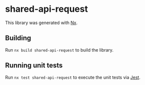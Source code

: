 # shared-api-request

This library was generated with [Nx](https://nx.dev).

## Building

Run `nx build shared-api-request` to build the library.

## Running unit tests

Run `nx test shared-api-request` to execute the unit tests via [Jest](https://jestjs.io).
